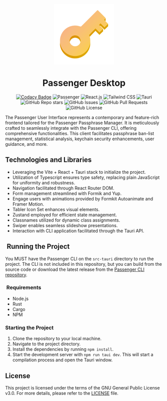 <div align="center">
<img src="https://raw.githubusercontent.com/Elagoht/Passenger-Landing/main/public/assets/logo.png" width="192" height="192" />

# Passenger Desktop

[![Codacy Badge](https://app.codacy.com/project/badge/Grade/b948d943dd8f4de987e1fa3e03a035f4)](https://app.codacy.com/gh/Elagoht/Passenger-UI/dashboard?utm_source=gh&utm_medium=referral&utm_content=&utm_campaign=Badge_grade)
![Passenger](https://img.shields.io/badge/Core_Version-0.3.1_beta.1-F2970D)
![React.js](https://img.shields.io/badge/React.js-UI-61DAFB?logo=react)
![Tailwind CSS](https://img.shields.io/badge/Tailwind-CSS-06B6D4?logo=tailwind)
![Tauri](https://img.shields.io/badge/Tauri-Desktop-24C8D8?logo=tauri)
![GitHub Repo stars](https://img.shields.io/github/stars/Elagoht/Passenger-UI?style=flat)
![GitHub Issues](https://img.shields.io/github/issues/Elagoht/Passenger-UI)
![GitHub Pull Requests](https://img.shields.io/github/issues-pr/Elagoht/Passenger-UI)
![GitHub License](https://img.shields.io/github/license/Elagoht/Passenger-UI)
</div>

The Passenger User Interface represents a contemporary and feature-rich frontend tailored for the Passenger Passphrase Manager. It is meticulously crafted to seamlessly integrate with the Passenger CLI, offering comprehensive functionalities. This client facilitates passphrase ban-list management, statistical analysis, keychain security enhancements, user guidance, and more.

## Technologies and Libraries

- Leveraging the Vite + React + Tauri stack to initialize the project.
- Utilization of Typescript ensures type safety, replacing plain JavaScript for uniformity and robustness.
- Navigation facilitated through React Router DOM.
- Form management streamlined with Formik and Yup.
- Engage users with animations provided by Formkit Autoanimate and Framer Motion.
- Tabler Icon Set enhances visual elements.
- Zustand employed for efficient state management.
- Classnames utilized for dynamic class assignments.
- Swiper enables seamless slideshow presentations.
- Interaction with CLI application facilitated through the Tauri API.

##  Running the Project

You MUST have the Passenger CLI on the `src-tauri` directory to run the project. The CLI is not included in this repository, but you can build from the source code or download the latest release from the [Passenger CLI repository](https://github.com/Elagoht/Passenger-CLI).

###  Requirements

- Node.js
- Rust
- Cargo
- NPM

### Starting the Project

1. Clone the repository to your local machine.
2. Navigate to the project directory.
3. Install the dependencies by running `npm install`.
4. Start the development server with `npm run taui dev`. This will start a compilation process and open the Tauri window.

## License

This project is licensed under the terms of the GNU General Public License v3.0. For more details, please refer to the [LICENSE](LICENSE) file.
